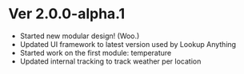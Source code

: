 ﻿# Ver 2.0.0-alpha.1
  - Started new modular design! (Woo.)
  - Updated UI framework to latest version used by Lookup Anything
  - Started work on the first module: temperature
  - Updated internal tracking to track weather per location